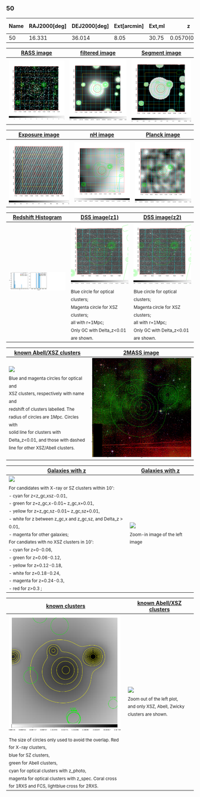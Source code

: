 <div STYLE="page-break-after: always;"></div>

### 50

|Name|RAJ2000[deg]|DEJ2000[deg] |Ext[arcmin]| Ext,ml | z | z_src| C|GC(XSZ,Delta_z<0.01)| GC(OPT,Delta_z<0.01)|GC| R_sig[arcmin] | R500[arcmin] | R500[Mpc]| CRsig[c/s] | CR500[c/s] |L500[1E44 erg/s]|F500[1E-12 erg/s/cm^2]| M500[1E14 Msun]|Tx[keV]|Cnt_sig|Beta|Rc[arcmin]|Comment|Alias|
|---|---|---|---|---|---|------|---|--------|---------|----------|---|---|---|---|---|---|---|---|---|---|---|---|---|---|
|50| 16.331| 36.014| 8.05| 30.75| 0.0570(0.005)| z1,| G| -| -| -| 27.169| 10.594| 0.702| 0.195(0.055)| 0.177(0.050)| 0.236(0.074)| 3.034(0.948)| 1.04(0.17)| 2.23(0.23)| 126.8| 0.532(-0.024+0.047)| 6.289(-0.769+1.006)| -| t393|

|[RASS image](../image/50/50_img.pdf)|[filtered image](../image/50/50_fil.pdf)|[Segment image](../image/50/50_seg.pdf)|
|-------------------|--------------------|-------------------|
| <img src="../image/50/50_img.png" width="300">  | <img src="../image/50/50_fil.png" width="300">   | <img src="../image/50/50_seg.png" width="300">  |

|[Exposure image](../image/50/50_mex.pdf)| [nH image](../image/50/50_nh.pdf)| [Planck image](../image/50/50_p.pdf)|
|-------------------|--------------------|-------------------|
|<img src="../image/50/50_mex.png" width="300">   | <img src="../image/50/50_nh.png" width="300">    | <img src="../image/50/50_p.png" width="300"> |

|[Redshift Histogram](../image/50/50_zg.pdf) | [DSS image(z1)](../image/50/50_dss_z1.pdf)      |  [DSS image(z2)](../image/50/50_dss_z2.pdf)    |
|-------------------|--------------------|-------------------|
|<img src="../image/50/50_zg.png" width="300"> |<img src="../image/50/50_dss_z1.png" width="300"> <sub><br>Blue circle for optical clusters; <br>Magenta circle for XSZ clusters; <br>all with r=1Mpc; <br>Only GC with Delta_z<0.01 are shown. </sub>| <img src="../image/50/50_dss_z2.png" width="300"><sub><br>Blue circle for optical clusters; <br>Magenta circle for XSZ clusters; <br>all with r=1Mpc; <br>Only GC with Delta_z<0.01 are shown. </sub> |

|[known Abell/XSZ clusters](../image/50/50_m.pdf) | [2MASS image](../image/50/50_2mass.pdf)      |
|-------------------|-------------------|
|<img src=../image/50/50_m.png width="300"> <br><sub>Blue and magenta circles for optical and <br>XSZ clusters, respectively with name and <br>redshift of clusters labelled. The <br>radius of circles are 1Mpc. Circles with <br>solid line for clusters with <br>Delta_z<0.01, and those with dashed <br>line for other XSZ/Abell clusters.        </sub>|<img src="../image/50/50_2mass.png" width="300">  |

|[Galaxies with z](../image/50/50_opt_ned.pdf) |[Galaxies with z](../image/50/50_opt_ned_zoom.pdf) |
|-------------------|-------------------|
| <img src=../image/50/50_opt_ned.png width="300"> <br><sub> For candidates with X-ray or SZ clusters within 10': <br> - cyan for z<z_gc,xsz-0.01, <br> - green for z=z_gc,x-0.01~ z_gc,x+0.01, <br> - yellow for z=z_gc,sz-0.01~ z_gc,sz+0.01, <br> - white for z between z_gc,x and z_gc,sz, and Delta_z > 0.01, <br> - magenta for other galaxies; <br>For candiates with no XSZ clusters in 10': <br> - cyan for z=0-0.06, <br> - green for z=0.06-0.12, <br> - yellow for z=0.12-0.18, <br> - white for z=0.18-0.24, <br> - magenta for z=0.24-0.3, <br> - red for z>0.3 ;  </sub>|<img src=../image/50/50_opt_ned_zoom.png width="300">  <br><sub> Zoom-in image of the left image</sub>|

|[known clusters](../image/50/50_gc.pdf) |[known Abell/XSZ clusters](../image/50/50_gc_large.pdf) |
|-------------------|-------------------|
| <img src=../image/50/50_gc.png width="300"> <br><sub> The size of circles only used to avoid the overlap. Red for X-ray clusters, <br> blue for SZ clusters, <br> green for Abell clusters, <br> cyan for optical clusters with z_photo, <br> magenta for optical clusters with z_spec. Coral cross for 1RXS and FCS, lightblue cross for 2RXS. </sub>|<img src=../image/50/50_gc_large.png width="300"> <br><sub> Zoom out of the left plot, <br> and only XSZ, Abell, Zwicky clusters are shown. </sub> |



